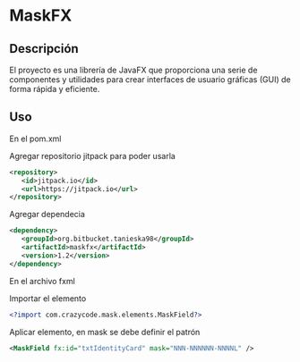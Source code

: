 # MaskFX

## Descripción
El proyecto es una librería de JavaFX que proporciona una serie de componentes y utilidades para crear interfaces de usuario gráficas (GUI) de forma rápida y eficiente.

## Uso

En el pom.xml

Agregar repositorio jitpack para poder usarla 

```xml
<repository>
   <id>jitpack.io</id>
   <url>https://jitpack.io</url>
</repository>
```

Agregar dependecia

```xml
<dependency>
   <groupId>org.bitbucket.tanieska98</groupId>
   <artifactId>maskfx</artifactId>
   <version>1.2</version>
</dependency>
```

En el archivo fxml

Importar el elemento
```xml
<?import com.crazycode.mask.elements.MaskField?>
```

Aplicar elemento, en mask se debe definir el patrón 
```xml
<MaskField fx:id="txtIdentityCard" mask="NNN-NNNNNN-NNNNL" />
```
